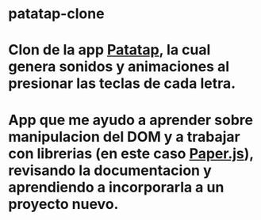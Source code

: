 # patatap-clone

# Clon de la app [Patatap](https://www.patatap.com/), la cual genera sonidos y animaciones al presionar las teclas de cada letra.

# App que me ayudo a aprender sobre manipulacion del DOM y a trabajar con librerias (en este caso [Paper.js](http://paperjs.org/)), revisando la documentacion y aprendiendo a incorporarla a un proyecto nuevo. 
